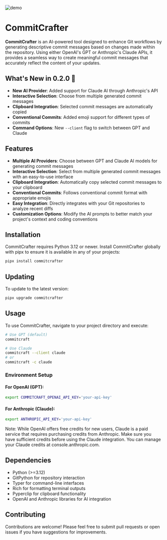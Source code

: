 ![demo](https://github.com/user-attachments/assets/854d0c91-881f-4e5e-b1a2-6a3a915d122f)

# CommitCrafter

**CommitCrafter** is an AI-powered tool designed to enhance Git workflows by generating descriptive commit messages based on changes made within the repository. Using either OpenAI's GPT or Anthropic's Claude APIs, it provides a seamless way to create meaningful commit messages that accurately reflect the content of your updates.

## What's New in 0.2.0 🎉

- **New AI Provider**: Added support for Claude AI through Anthropic's API
- **Interactive Selection**: Choose from multiple generated commit messages
- **Clipboard Integration**: Selected commit messages are automatically copied
- **Conventional Commits**: Added emoji support for different types of commits
- **Command Options**: New `--client` flag to switch between GPT and Claude

## Features

- **Multiple AI Providers**: Choose between GPT and Claude AI models for generating commit messages
- **Interactive Selection**: Select from multiple generated commit messages with an easy-to-use interface
- **Clipboard Integration**: Automatically copy selected commit messages to your clipboard
- **Conventional Commits**: Follows conventional commit format with appropriate emojis
- **Easy Integration**: Directly integrates with your Git repositories to analyze recent diffs
- **Customization Options**: Modify the AI prompts to better match your project's context and coding conventions

## Installation

CommitCrafter requires Python 3.12 or newer. Install CommitCrafter globally with pipx to ensure it is available in any of your projects:

```bash
pipx install commitcrafter
```

## Updating

To update to the latest version:

```bash
pipx upgrade commitcrafter
```

## Usage

To use CommitCrafter, navigate to your project directory and execute:

```bash
# Use GPT (default)
commitcraft

# Use Claude
commitcraft --client claude
# or
commitcraft -c claude
```

### Environment Setup

#### For OpenAI (GPT):
```bash
export COMMITCRAFT_OPENAI_API_KEY='your-api-key'
```

#### For Anthropic (Claude):
```bash
export ANTHROPIC_API_KEY='your-api-key'
```

Note: While OpenAI offers free credits for new users, Claude is a paid service that requires purchasing credits from Anthropic. Make sure you have sufficient credits before using the Claude integration. You can manage your Claude credits at console.anthropic.com.

## Dependencies

- Python (>=3.12)
- GitPython for repository interaction
- Typer for command-line interfaces
- Rich for formatting terminal outputs
- Pyperclip for clipboard functionality
- OpenAI and Anthropic libraries for AI integration

## Contributing

Contributions are welcome! Please feel free to submit pull requests or open issues if you have suggestions for improvements.
